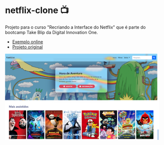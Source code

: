 # netflix-clone 📺
Projeto para o curso "Recriando a Interface do Netflix" que é parte do bootcamp Take Blip da Digital Innovation One.

 - [Exemplo online](https://familist.blogspot.com/)
 - [Projeto original](https://github.com/felipeAguiarCode/netflix-clone)

![image](img/Example.png)
